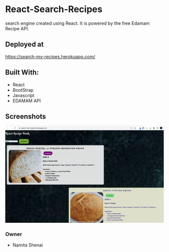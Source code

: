 # React-Search-Recipes

search engine created using React. It is powered by the free Edamam Recipe API.

## Deployed at 

https://search-my-recipes.herokuapp.com/

## Built With: 
* React 
* BootStrap 
* Javascript 
* EDAMAM API 

## Screenshots 
![Results Screen](https://github.com/NVK2016/React-Search-Recipes/blob/master/public/assets/searchResults.png)

### Owner 
* Namita Shenai 